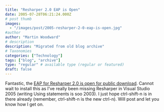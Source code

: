 ```yaml
---
title: "Resharper 2.0 EAP is Open"
date: 2005-07-28T06:21:24.000Z
# post thumb
images:
  - "/images/post/2005-resharper-2-0-eap-is-open.jpg"
#author
author: "Martin Woodward"
# description
description: "Migrated from old blog archive"
# Taxonomies
categories: ["Technology"]
tags: ["blog", "archive"]
type: "regular" # available type (regular or featured)
draft: false
---
```


Fantastic, the [EAP for Resharper 2.0 is open for public download](http://www.jetbrains.net/confluence/display/ReSharper/Download).  Cannot wait to install this as I've really been missing Resharper in Visual Studio 2005 (writing Using statements is soo 2003).  I just hope ctrl-shift-n is in there already (remember, ctrl-shift-n is the new ctrl-n).  Will post and let you know how I get on.